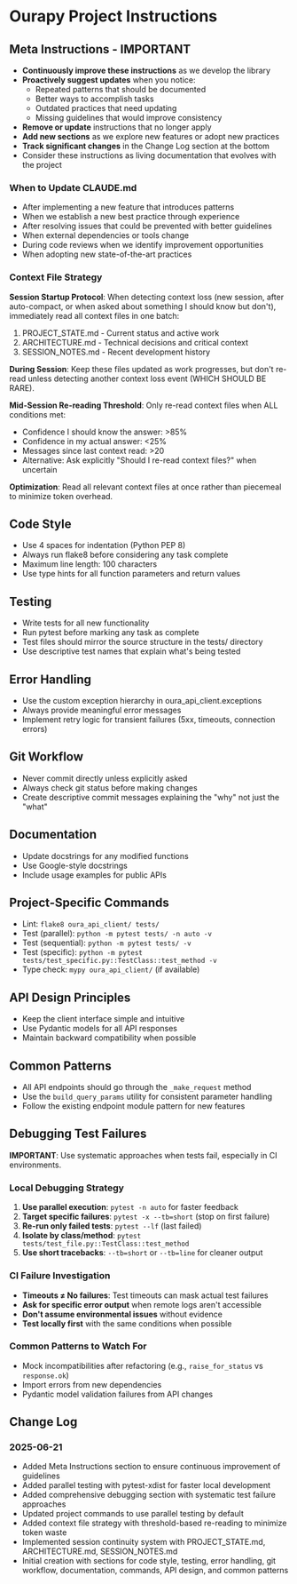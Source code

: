 # Ourapy Project Instructions

## Meta Instructions - IMPORTANT
- **Continuously improve these instructions** as we develop the library
- **Proactively suggest updates** when you notice:
  - Repeated patterns that should be documented
  - Better ways to accomplish tasks
  - Outdated practices that need updating
  - Missing guidelines that would improve consistency
- **Remove or update** instructions that no longer apply
- **Add new sections** as we explore new features or adopt new practices
- **Track significant changes** in the Change Log section at the bottom
- Consider these instructions as living documentation that evolves with the project

### When to Update CLAUDE.md
- After implementing a new feature that introduces patterns
- When we establish a new best practice through experience
- After resolving issues that could be prevented with better guidelines
- When external dependencies or tools change
- During code reviews when we identify improvement opportunities
- When adopting new state-of-the-art practices

### Context File Strategy
**Session Startup Protocol**: When detecting context loss (new session, after auto-compact, or when asked about something I should know but don't), immediately read all context files in one batch:
1. PROJECT_STATE.md - Current status and active work
2. ARCHITECTURE.md - Technical decisions and critical context  
3. SESSION_NOTES.md - Recent development history

**During Session**: Keep these files updated as work progresses, but don't re-read unless detecting another context loss event (WHICH SHOULD BE RARE).

**Mid-Session Re-reading Threshold**: Only re-read context files when ALL conditions met:
- Confidence I should know the answer: >85%
- Confidence in my actual answer: <25%
- Messages since last context read: >20
- Alternative: Ask explicitly "Should I re-read context files?" when uncertain

**Optimization**: Read all relevant context files at once rather than piecemeal to minimize token overhead.

## Code Style
- Use 4 spaces for indentation (Python PEP 8)
- Always run flake8 before considering any task complete
- Maximum line length: 100 characters
- Use type hints for all function parameters and return values

## Testing
- Write tests for all new functionality
- Run pytest before marking any task as complete
- Test files should mirror the source structure in the tests/ directory
- Use descriptive test names that explain what's being tested

## Error Handling
- Use the custom exception hierarchy in oura_api_client.exceptions
- Always provide meaningful error messages
- Implement retry logic for transient failures (5xx, timeouts, connection errors)

## Git Workflow
- Never commit directly unless explicitly asked
- Always check git status before making changes
- Create descriptive commit messages explaining the "why" not just the "what"

## Documentation
- Update docstrings for any modified functions
- Use Google-style docstrings
- Include usage examples for public APIs

## Project-Specific Commands
- Lint: `flake8 oura_api_client/ tests/`
- Test (parallel): `python -m pytest tests/ -n auto -v`
- Test (sequential): `python -m pytest tests/ -v`
- Test (specific): `python -m pytest tests/test_specific.py::TestClass::test_method -v`
- Type check: `mypy oura_api_client/` (if available)

## API Design Principles
- Keep the client interface simple and intuitive
- Use Pydantic models for all API responses
- Maintain backward compatibility when possible

## Common Patterns
- All API endpoints should go through the `_make_request` method
- Use the `build_query_params` utility for consistent parameter handling
- Follow the existing endpoint module pattern for new features

## Debugging Test Failures
**IMPORTANT**: Use systematic approaches when tests fail, especially in CI environments.

### Local Debugging Strategy
1. **Use parallel execution**: `pytest -n auto` for faster feedback
2. **Target specific failures**: `pytest -x --tb=short` (stop on first failure)
3. **Re-run only failed tests**: `pytest --lf` (last failed)
4. **Isolate by class/method**: `pytest tests/test_file.py::TestClass::test_method`
5. **Use short tracebacks**: `--tb=short` or `--tb=line` for cleaner output

### CI Failure Investigation
- **Timeouts ≠ No failures**: Test timeouts can mask actual test failures
- **Ask for specific error output** when remote logs aren't accessible
- **Don't assume environmental issues** without evidence
- **Test locally first** with the same conditions when possible

### Common Patterns to Watch For
- Mock incompatibilities after refactoring (e.g., `raise_for_status` vs `response.ok`)
- Import errors from new dependencies
- Pydantic model validation failures from API changes

## Change Log
### 2025-06-21
- Added Meta Instructions section to ensure continuous improvement of guidelines
- Added parallel testing with pytest-xdist for faster local development
- Added comprehensive debugging section with systematic test failure approaches
- Updated project commands to use parallel testing by default
- Added context file strategy with threshold-based re-reading to minimize token waste
- Implemented session continuity system with PROJECT_STATE.md, ARCHITECTURE.md, SESSION_NOTES.md
- Initial creation with sections for code style, testing, error handling, git workflow, documentation, commands, API design, and common patterns